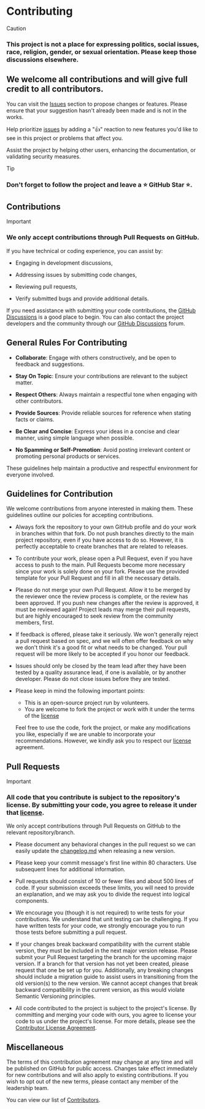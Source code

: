 # Contributing

> [!CAUTION]
>
> ### This project is not a place for expressing politics, social issues, race, religion, gender, or sexual orientation. Please keep those discussions elsewhere.

## We welcome all contributions and will give full credit to all contributors.

You can visit the [Issues](/../../issues) section to propose changes or features. Please ensure that your suggestion hasn't already been made and is not in the works.

Help prioritize [issues](/../../issues) by adding a ":thumbsup:" reaction to new features you'd like to see in this project or problems that affect you.

Assist the project by helping other users, enhancing the documentation, or validating security measures.

> [!TIP]
>
> ### Don't forget to follow the project and leave a :star: GitHub Star :star:.

## Contributions

> [!IMPORTANT]
>
> ### We only accept contributions through Pull Requests on GitHub.

If you have technical or coding experience, you can assist by:

- Engaging in development discussions,

- Addressing issues by submitting code changes,

- Reviewing pull requests,

- Verify submitted bugs and provide additional details.

If you need assistance with submitting your code contributions, the [GitHub Discussions](/../../discussions) is a good place to begin. You can also contact the project developers and the community through our [GitHub Discussions](/../../discussions) forum.

## General Rules For Contributing

- **Collaborate**: Engage with others constructively, and be open to feedback and suggestions.

- **Stay On Topic**: Ensure your contributions are relevant to the subject matter.

- **Respect Others**: Always maintain a respectful tone when engaging with other contributors.

- **Provide Sources**: Provide reliable sources for reference when stating facts or claims.

- **Be Clear and Concise**: Express your ideas in a concise and clear manner, using simple language when possible.

- **No Spamming or Self-Promotion**: Avoid posting irrelevant content or promoting personal products or services.

These guidelines help maintain a productive and respectful environment for everyone involved.

## Guidelines for Contribution

We welcome contributions from anyone interested in making them. These guidelines outline our policies for accepting contributions.

- Always fork the repository to your own GitHub profile and do your work in branches within that fork. Do not push branches directly to the main project repository, even if you have access to do so. However, it is perfectly acceptable to create branches that are related to releases.

- To contribute your work, please open a Pull Request, even if you have access to push to the main. Pull Requests become more necessary since your work is solely done on your fork. Please use the provided template for your Pull Request and fill in all the necessary details.

- Please do not merge your own Pull Request. Allow it to be merged by the reviewer once the review process is complete, or the review has been approved. If you push new changes after the review is approved, it must be reviewed again! Project leads may merge their pull requests, but are highly encouraged to seek review from the community members, first.

- If feedback is offered, please take it seriously. We won't generally reject a pull request based on spec, and we will often offer feedback on why we don't think it's a good fit or what needs to be changed. Your pull request will be more likely to be accepted if you honor our feedback.

- Issues should only be closed by the team lead after they have been tested by a quality assurance lead, if one is available, or by another developer. Please do not close issues before they are tested.

- Please keep in mind the following important points:

  - This is an open-source project run by volunteers.
  - You are welcome to fork the project or work with it under the terms of the [license](/license.md)

  Feel free to use the code, fork the project, or make any modifications you like, especially if we are unable to incorporate your recommendations. However, we kindly ask you to respect our [license](/license.md) agreement.

## Pull Requests

> [!IMPORTANT]
>
> ### All code that you contribute is subject to the repository's license. By submitting your code, you agree to release it under that [license](/license.md).

We only accept contributions through Pull Requests on GitHub to the relevant repository/branch.

- Please document any behavioral changes in the pull request so we can easily update the [changelog.md](/changelog.md) when releasing a new version.

- Please keep your commit message's first line within 80 characters. Use subsequent lines for additional information.

- Pull requests should consist of 10 or fewer files and about 500 lines of code. If your submission exceeds these limits, you will need to provide an explanation, and we may ask you to divide the request into logical components.

- We encourage you (though it is not required) to write tests for your contributions. We understand that unit testing can be challenging. If you have written tests for your code, we strongly encourage you to run those tests before submitting a pull request.

- If your changes break backward compatibility with the current stable version, they must be included in the next major version release. Please submit your Pull Request targeting the branch for the upcoming major version. If a branch for that version has not yet been created, please request that one be set up for you. Additionally, any breaking changes should include a migration guide to assist users in transitioning from the old version(s) to the new version. We cannot accept changes that break backward compatibility in the current version, as this would violate Semantic Versioning principles.

- All code contributed to the project is subject to the project's license. By committing and merging your code with ours, you agree to license your code to us under the project's license. For more details, please see the [Contributor License Agreement](/contributor_license_agreement.md).

## Miscellaneous

The terms of this contribution agreement may change at any time and will be published on GitHub for public access. Changes take effect immediately for new contributions and will also apply to existing contributions. If you wish to opt out of the new terms, please contact any member of the leadership team.

You can view our list of [Contributors](/../../graphs/contributors).
